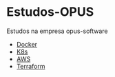 # Estudos-OPUS

Estudos na empresa opus-software

- [Docker](./docker)
- [K8s](./kubernetes)
- [AWS](./aws)
- [Terraform](./terraform)
